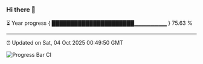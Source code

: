 ### Hi there 👋

⏳ Year progress { ██████████████████████▁▁▁▁▁▁▁▁ } 75.63 %

---

⏰ Updated on Sat, 04 Oct 2025 00:49:50 GMT

![Progress Bar CI](https://github.com/Shyam-Makwana/GitHub-Actions-Demo/workflows/Progress%20Bar%20CI/badge.svg)
